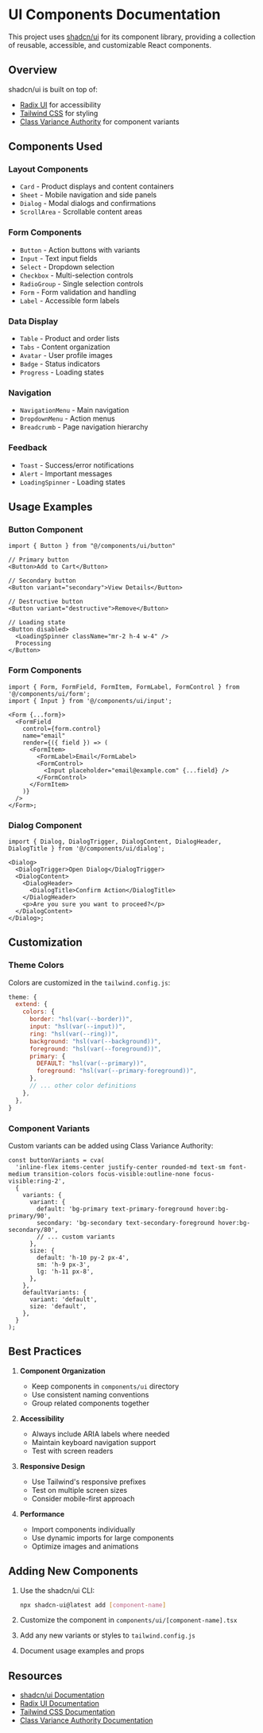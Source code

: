 # UI Components Documentation

This project uses [shadcn/ui](https://ui.shadcn.com/) for its component library, providing a collection of reusable, accessible, and customizable React components.

## Overview

shadcn/ui is built on top of:

- [Radix UI](https://www.radix-ui.com/) for accessibility
- [Tailwind CSS](https://tailwindcss.com/) for styling
- [Class Variance Authority](https://cva.style/docs) for component variants

## Components Used

### Layout Components

- `Card` - Product displays and content containers
- `Sheet` - Mobile navigation and side panels
- `Dialog` - Modal dialogs and confirmations
- `ScrollArea` - Scrollable content areas

### Form Components

- `Button` - Action buttons with variants
- `Input` - Text input fields
- `Select` - Dropdown selection
- `Checkbox` - Multi-selection controls
- `RadioGroup` - Single selection controls
- `Form` - Form validation and handling
- `Label` - Accessible form labels

### Data Display

- `Table` - Product and order lists
- `Tabs` - Content organization
- `Avatar` - User profile images
- `Badge` - Status indicators
- `Progress` - Loading states

### Navigation

- `NavigationMenu` - Main navigation
- `DropdownMenu` - Action menus
- `Breadcrumb` - Page navigation hierarchy

### Feedback

- `Toast` - Success/error notifications
- `Alert` - Important messages
- `LoadingSpinner` - Loading states

## Usage Examples

### Button Component

```tsx
import { Button } from "@/components/ui/button"

// Primary button
<Button>Add to Cart</Button>

// Secondary button
<Button variant="secondary">View Details</Button>

// Destructive button
<Button variant="destructive">Remove</Button>

// Loading state
<Button disabled>
  <LoadingSpinner className="mr-2 h-4 w-4" />
  Processing
</Button>
```

### Form Components

```tsx
import { Form, FormField, FormItem, FormLabel, FormControl } from '@/components/ui/form';
import { Input } from '@/components/ui/input';

<Form {...form}>
  <FormField
    control={form.control}
    name="email"
    render={({ field }) => (
      <FormItem>
        <FormLabel>Email</FormLabel>
        <FormControl>
          <Input placeholder="email@example.com" {...field} />
        </FormControl>
      </FormItem>
    )}
  />
</Form>;
```

### Dialog Component

```tsx
import { Dialog, DialogTrigger, DialogContent, DialogHeader, DialogTitle } from '@/components/ui/dialog';

<Dialog>
  <DialogTrigger>Open Dialog</DialogTrigger>
  <DialogContent>
    <DialogHeader>
      <DialogTitle>Confirm Action</DialogTitle>
    </DialogHeader>
    <p>Are you sure you want to proceed?</p>
  </DialogContent>
</Dialog>;
```

## Customization

### Theme Colors

Colors are customized in the `tailwind.config.js`:

```js
theme: {
  extend: {
    colors: {
      border: "hsl(var(--border))",
      input: "hsl(var(--input))",
      ring: "hsl(var(--ring))",
      background: "hsl(var(--background))",
      foreground: "hsl(var(--foreground))",
      primary: {
        DEFAULT: "hsl(var(--primary))",
        foreground: "hsl(var(--primary-foreground))",
      },
      // ... other color definitions
    },
  },
}
```

### Component Variants

Custom variants can be added using Class Variance Authority:

```tsx
const buttonVariants = cva(
  'inline-flex items-center justify-center rounded-md text-sm font-medium transition-colors focus-visible:outline-none focus-visible:ring-2',
  {
    variants: {
      variant: {
        default: 'bg-primary text-primary-foreground hover:bg-primary/90',
        secondary: 'bg-secondary text-secondary-foreground hover:bg-secondary/80',
        // ... custom variants
      },
      size: {
        default: 'h-10 py-2 px-4',
        sm: 'h-9 px-3',
        lg: 'h-11 px-8',
      },
    },
    defaultVariants: {
      variant: 'default',
      size: 'default',
    },
  }
);
```

## Best Practices

1. **Component Organization**

   - Keep components in `components/ui` directory
   - Use consistent naming conventions
   - Group related components together

2. **Accessibility**

   - Always include ARIA labels where needed
   - Maintain keyboard navigation support
   - Test with screen readers

3. **Responsive Design**

   - Use Tailwind's responsive prefixes
   - Test on multiple screen sizes
   - Consider mobile-first approach

4. **Performance**
   - Import components individually
   - Use dynamic imports for large components
   - Optimize images and animations

## Adding New Components

1. Use the shadcn/ui CLI:

   ```bash
   npx shadcn-ui@latest add [component-name]
   ```

2. Customize the component in `components/ui/[component-name].tsx`

3. Add any new variants or styles to `tailwind.config.js`

4. Document usage examples and props

## Resources

- [shadcn/ui Documentation](https://ui.shadcn.com/)
- [Radix UI Documentation](https://www.radix-ui.com/docs/primitives/overview/introduction)
- [Tailwind CSS Documentation](https://tailwindcss.com/docs)
- [Class Variance Authority Documentation](https://cva.style/docs)
